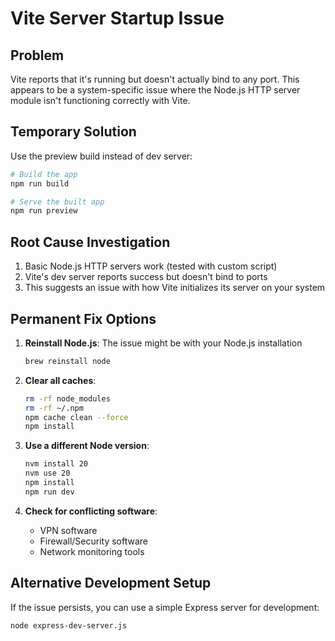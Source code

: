 # Vite Server Startup Issue

## Problem
Vite reports that it's running but doesn't actually bind to any port. This appears to be a system-specific issue where the Node.js HTTP server module isn't functioning correctly with Vite.

## Temporary Solution
Use the preview build instead of dev server:

```bash
# Build the app
npm run build

# Serve the built app
npm run preview
```

## Root Cause Investigation
1. Basic Node.js HTTP servers work (tested with custom script)
2. Vite's dev server reports success but doesn't bind to ports
3. This suggests an issue with how Vite initializes its server on your system

## Permanent Fix Options
1. **Reinstall Node.js**: The issue might be with your Node.js installation
   ```bash
   brew reinstall node
   ```

2. **Clear all caches**:
   ```bash
   rm -rf node_modules
   rm -rf ~/.npm
   npm cache clean --force
   npm install
   ```

3. **Use a different Node version**:
   ```bash
   nvm install 20
   nvm use 20
   npm install
   npm run dev
   ```

4. **Check for conflicting software**: 
   - VPN software
   - Firewall/Security software
   - Network monitoring tools

## Alternative Development Setup
If the issue persists, you can use a simple Express server for development:

```bash
node express-dev-server.js
```